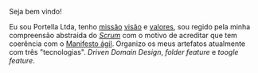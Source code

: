 Seja bem vindo!

Eu sou Portella Ltda, tenho [missão](docs/missao/readme.md) [visão](docs/visao/readme.md) e [valores](docs/valor/readme.md), sou regido pela minha compreensão abstraida do [*Scrum*](docs/scrum/readme.md) com o motivo de acreditar que tem coerência com o [Manifesto ágil](https://agilemanifesto.org/iso/ptbr/manifesto.html). Organizo os meus artefatos atualmente com três "tecnologias". *Driven Domain Design*, *folder feature* e *toogle feature*.
